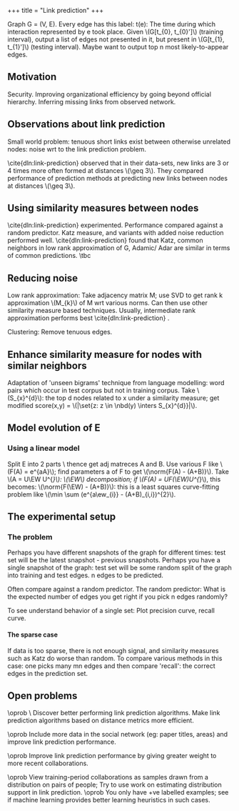 +++
title = "Link prediction"
+++

Graph G = (V, E). Every edge has this label: t(e): The time during which interaction represented by e took place. Given \\(G[t_{0}, t_{0}']\\) (training interval), output a list of edges not presented in it, but present in \\(G[t_{1}, t_{1}']\\) (testing interval). Maybe want to output top n most likely-to-appear edges.

## Motivation
Security. Improving organizational efficiency by going beyond official hierarchy. Inferring missing links from observed network.

## Observations about link prediction
Small world problem: tenuous short links exist between otherwise unrelated nodes: noise wrt to the link prediction problem.

\cite{dln:link-prediction} observed that in their data-sets, new links are 3 or 4 times more often formed at distances \\(\geq 3\\). They compared performance of prediction methods at predicting new links between nodes at distances \\(\geq 3\\).

## Using similarity measures between nodes
\cite{dln:link-prediction} experimented. Performance compared against a random predictor. Katz measure, and variants with added noise reduction performed well. \cite{dln:link-prediction} found that Katz, common neighbors in low rank approximation of G, Adamic/ Adar are similar in terms of common predictions. \tbc

## Reducing noise
Low rank approximation: Take adjacency matrix M; use SVD to get rank k approximation \\(M_{k}\\) of M wrt various norms. Can then use other similarity measure based techniques. Usually, intermediate rank approximation performs best \cite{dln:link-prediction} .

Clustering: Remove tenuous edges.

## Enhance similarity measure for nodes with similar neighbors
Adaptation of 'unseen bigrams' technique from language modelling: word pairs which occur in test corpus but not in training corpus. Take \\(S_{x}^{d}\\): the top d nodes related to x under a similarity measure; get modified score(x,y) = \\(|\set{z: z \in \nbd(y) \inters S_{x}^{d}}|\\).

## Model evolution of E
### Using a linear model
Split E into 2 parts \\
thence get adj matreces A and B. Use various F like \\(F(A) = e^{aA}\\); find parameters a of F to get \\(\norm{F(A) - (A+B)}\\). Take \\(A = U\EW U^{*}\\): \\(\EW\\) decomposition; if \\(F(A) = UF(\EW)U^{*}\\), this becomes: \\(\norm{F(\EW) - (A+B)}\\): this is a least squares curve-fitting problem like \\(\min \sum (e^{a\ew_{i}} - (A+B)_{i,i})^{2}\\).

## The experimental setup
### The problem
Perhaps you have different snapshots of the graph for different times: test set will be the latest snapshot - previous snapshots. Perhaps you have a single snapshot of the graph: test set will be some random split of the graph into training and test edges. n edges to be predicted.

Often compare against a random predictor. The random predictor: What is the expected number of edges you get right if you pick n edges randomly?

To see understand behavior of a single set: Plot precision curve, recall curve.

#### The sparse case
If data is too sparse, there is not enough signal, and similarity measures such as Katz do worse than random. To compare various methods in this case: one picks many mn edges and then compare 'recall': the correct edges in the prediction set.

## Open problems
\oprob \\
Discover better performing link prediction algorithms. Make link prediction algorithms based on distance metrics more efficient.

\oprob Include more data in the social network (eg: paper titles, areas) and improve link prediction performance.

\oprob Improve link prediction performance by giving greater weight to more recent collaborations.

\oprob View training-period collaborations as samples drawn from a distribution on pairs of people; Try to use work on estimating distribution support in link prediction. \oprob You only have +ve labelled examples; see if machine learning provides better learning heuristics in such cases.

